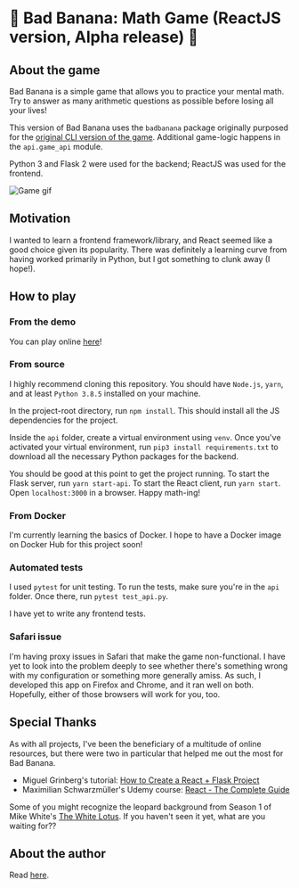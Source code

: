 # 🍌 Bad Banana: Math Game (ReactJS version, Alpha release) 🙈

## About the game

Bad Banana is a simple game that allows you to practice your mental math. Try to answer as many arithmetic questions as possible before losing all your lives!

This version of Bad Banana uses the `badbanana` package originally purposed for the
[original CLI version of the game](https://github.com/dunnesquared/badbanana). Additional game-logic happens in the `api.game_api` module.

Python 3 and Flask 2 were used for the backend; ReactJS was used for the frontend.

![Game gif](https://media.giphy.com/media/z6hrMCGheUQfU36DiF/giphy.gif)

## Motivation

I wanted to learn a frontend framework/library, and React seemed like a good choice given its popularity. There was definitely a learning curve from having worked primarily in Python, but I got something to clunk away (I hope!).

## How to play

### From the demo
You can play online [here](https://mathwoods.pythonanywhere.com)!

### From source
I highly recommend cloning this repository. You should have `Node.js`, `yarn`, and at least `Python 3.8.5` installed on your machine.

In the project-root directory, run `npm install`. This should install 
all the JS dependencies for the project. 

Inside the `api` folder, create a virtual environment using `venv`. Once you've activated your virtual environment, run `pip3 install requirements.txt` to download all the necessary Python packages for the backend.

You should be good at this point to get the project running. To start the Flask server, 
run `yarn start-api`. To start the React client, run `yarn start`. Open `localhost:3000` in a browser. Happy math-ing!

### From Docker
I'm currently learning the basics of Docker. I hope to have a Docker image on Docker Hub for this project soon!

### Automated tests
I used `pytest` for unit testing. To run the tests, make sure you're in the `api` folder. Once there, run `pytest test_api.py`.

I have yet to write any frontend tests. 

### Safari issue
I'm having proxy issues in Safari that make the game non-functional. I have yet to look into the problem deeply to see whether there's something wrong with my configuration or something more generally amiss. As such, I developed this app on Firefox and Chrome, and it ran well on both. Hopefully, either of those browsers will work for you, too. 

## Special Thanks
As with all projects, I've been the beneficiary of a multitude of online resources, but there were two in particular that helped me out the most for Bad Banana. 
- Miguel Grinberg's tutorial: [How to Create a React + Flask Project](https://blog.miguelgrinberg.com/post/how-to-create-a-react--flask-project)
- Maximilian Schwarzmüller's Udemy course: [React - The Complete Guide](https://www.udemy.com/course/react-the-complete-guide-incl-redux/?src=sac&kw=React+-+The+Comple)

Some of you might recognize the leopard background from Season 1 of Mike White's [The White Lotus](https://www.hbo.com/the-white-lotus). If you haven't seen it yet, what are you waiting for??

## About the author
Read [here](https://dunnesquared.github.io).